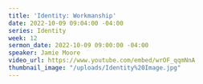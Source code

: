 ```yaml
---
title: 'Identity: Workmanship'
date: 2022-10-09 09:04:00 -04:00
series: Identity
week: 12
sermon_date: 2022-10-09 09:00:00 -04:00
speaker: Jamie Moore
video_url: https://www.youtube.com/embed/wrOF_qqmNnA
thumbnail_image: "/uploads/Identity%20Image.jpg"
---
```


